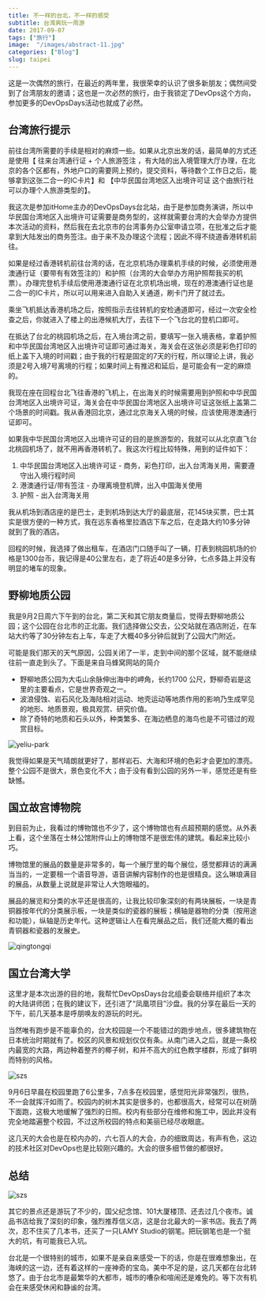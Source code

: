 ```yaml
---
title: 不一样的台北，不一样的感受
subtitle: 台湾爽玩一周游
date: 2017-09-07
tags: ["旅行"]
image:  "/images/abstract-11.jpg"
categories: ["Blog"]
slug: taipei
---
```

<p>这是一次偶然的旅行，在最近的两年里，我很荣幸的认识了很多新朋友；偶然间受到了台湾朋友的邀请；这也是一次必然的旅行，由于我锁定了DevOps这个方向，参加更多的DevOpsDays活动也就成了必然。</p>

<h2 id="">台湾旅行提示</h2>
<p>前往台湾所需要的手续是相对的麻烦一些。如果从北京出发的话，最简单的方式还是使用【 往来台湾通行证 + 个人旅游签注 ，有大陆的出入境管理大厅办理，在北京的各个区都有，外地户口的需要网上预约，提交资料，等待数个工作日之后，能够拿到这张二合一的IC卡片】和 【中华民国台湾地区入出境许可证 这个由旅行社可以办理个人旅游类型的】。</p>
<p>我这次是参加itHome主办的DevOpsDays台北站，由于是参加商务演讲，所以中华民国台湾地区入出境许可证需要是商务型的，这样就需要台湾的大会举办方提供本次活动的资料，然后我在去北京市的台湾事务办公室申请立项，在批准之后才能拿到大陆发出的商务签注。由于来不及办理这个流程；因此不得不绕道香港转机前往。</p>
<p>如果是经过香港转机前往台湾的话，在北京机场办理乘机手续的时候，必须使用港澳通行证（要带有有效签注的）和护照（台湾的大会举办方用护照帮我买的机票）。办理完登机手续后使用港澳通行证在北京机场出境，现在的港澳通行证也是二合一的IC卡片，所以可以用来进入自助入关通道，刷卡门开了就过去。</p>
<p>乘坐飞机抵达香港机场之后，按照指示去往转机的安检通道即可，经过一次安全检查之后，你就进入了楼上的出港候机大厅，去往下一个飞台北的登机口即可。</p>
<p>在抵达了台北的桃园机场之后，在入境台湾之前，要填写一张入境表格，拿着护照和中华民国台湾地区入出境许可证即可通过海关，海关会在这张必须是彩色打印的纸上盖下入境的时间戳；由于我的行程是固定的7天的行程，所以理论上讲，我必须是2号入境7号离境的行程；如果时间上有推迟和延后，是可能会有一定的麻烦的。</p>
<p>我现在座在回程台北飞往香港的飞机上，在出海关的时候需要用到护照和中华民国台湾地区入出境许可证，海关会在中华民国台湾地区入出境许可证这张纸上盖第二个场景的时间戳。我从香港回北京，通过北京海关入境的时候，应该使用港澳通行证即可。</p>
<p>如果我中华民国台湾地区入出境许可证的目的是旅游型的，我就可以从北京直飞台北桃园机场了，就不用再香港转机了。我这次行程比较特殊，用到的证件如下：</p>
<ol>
<li>中华民国台湾地区入出境许可证 - 商务，彩色打印，出入台湾海关用，需要遵守出入境行程时间</li>
<li>港澳通行证/带有签注 - 办理离境登机牌，出入中国海关使用</li>
<li>护照 - 出入台湾海关用</li>
</ol>
<p>我从机场到酒店座的是巴士，走到机场到达大厅的最底层，花145块买票，巴士其实是很方便的一种方式，我在远东香格里拉酒店下车之后，在走路大约10多分钟就到了我的酒店。</p>
<p>回程的时候，我选择了做出租车，在酒店门口随手叫了一辆，打表到桃园机场的价格是1300台币，我记得是40公里左右，走了将近40是多分钟，七点多路上并没有明显的堵车的现象。</p>

<h2 id="">野柳地质公园</h2>
<p>我是9月2日周六下午到的台北，第二天和其它朋友商量后，觉得去野柳地质公园；这个公园在台北市的正北面。我们选择做公交去，公交站就在酒店附近，在车站大约等了30分钟左右上车，车走了大概40多分钟后就到了公园大门附近。</p>
<p>可能是我们那天的天气原因，公园关闭了一半，走到中间的那个区域，就不能继续往前一直走到头了。下面是来自马蜂窝网站的简介</p>
<ul>
<li>野柳地质公园为大屯山余脉伸出海中的岬角，长约1700 公尺，野柳奇岩是这里的主要看点，它是世界奇观之一。</li>
<li>波浪侵蚀、岩石风化及海陆相对运动、地壳运动等地质作用的影响乃生成罕见的地形、地质景观，极具观赏、研究价值。</li>
<li>除了奇特的地质和石头以外，种类繁多、在海边栖息的海鸟也是不可错过的观赏目标。</li>
</ul>

![yeliu-park](/images/yeliu-park.jpg)

<p>我觉得如果是天气晴朗就更好了，那样岩石、大海和环境的色彩才会更加的漂亮。整个公园不是很大，景色变化不大；由于没有看到公园的另外一半，感觉还是有些缺憾。</p>

<h2 id="">国立故宫博物院</h2>

<p>到目前为止，我看过的博物馆也不少了，这个博物馆也有点超预期的感觉。从外表上看，这个坐落在士林公馆附件山上的博物馆不是很宏伟的建筑。看起来比较小巧。</p>
<p>博物馆里的展品的数量是非常多的，每一个展厅里的每个展位，感觉都拜访的满满当当的，一定要租一个语音导游，语音讲解内容制作的也是很精良。这么琳琅满目的展品，从数量上说就是非常让人大饱眼福的。</p>
<p>展品的展览和分类的水平还是很高的，让我比较印象深刻的有两块展板，一块是青铜器按年代的分类展示板，一块是类似的瓷器的展板；横轴是器物的分类（按用途和功能），纵轴是历史年代。这种逻辑让人在看完展品之后，我们还能大概的看出青铜器和瓷器的发展史。</p>

![qingtongqi](/images/qingtongqi.jpg)

<h2 id="">国立台湾大学</h2>
<p>这里才是本次出游的目的地，我帮忙DevOpsDays台北组委会联络并组织了本次的大陆讲师团；在我的建议下，还引进了“凤凰项目”沙盘。我的分享在最后一天的下午，前几天基本是呼朋唤友的游玩的时光。</p>
<p>当然唯有跑步是不能辜负的，台大校园是一个不能错过的跑步地点，很多建筑物在日本统治时期就有了。校区的风景和规划仅仅有条。从南门进入之后，就是一条校内最宽的大路，两边种着整齐的椰子树，和并不高大的红色教学楼群，形成了鲜明而特别的风格。</p>

![szs](/images/ntu.jpg)

<p>9月6日早晨在校园里跑了6公里多，7点多在校园里，感觉阳光非常强烈，很热，不一会就挥汗如雨了。校园内的树木其实是很多的，也都很高大，经常可以在树荫下面跑，这极大地缓解了强烈的日照。校内有些部分在维修和施工中，因此并没有完全地踏遍整个校园，不过这所校园的特点和美丽已经尽收眼底。</p>
<p>这几天的大会也是在校内办的，六七百人的大会，办的细致周达，有声有色，这边的技术社区对DevOps也是比较刚兴趣的。大会的很多细节做的都很好。</p>

<h2 id="">总结</h2>

![szs](/images/szs.jpg)

<p>其它的景点还是游玩了不少的，国父纪念馆、101大厦楼顶、还去过几个夜市。诚品书店给我了深刻的印象，强烈推荐信义店，这是台北最大的一家书店。我去了两次，忍不住买了几本书，还买了一只LAMY Studio的钢笔。把玩钢笔也是一个挺大的坑，有可能我已入坑。</p>

<p>台北是一个很特别的城市，如果不是亲自来感受一下的话，你是在很难想象出，在海峡的这一边，还有着这样的一座神奇的宝岛。美中不足的是，这几天都在台北转悠了。由于台北市是最繁华的大都市，城市的嘈杂和喧闹还是难免的。等下次有机会在来感受休闲和静谧的台湾。</p>
